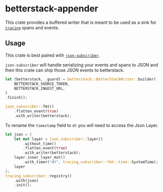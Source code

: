 # betterstack-appender

This crate provides a buffered writer that is meant to be used as a sink for
[`tracing`](https://docs.rs/tracing/latest/tracing/) spans and events.

## Usage

This crate is best paired with [`json-subscriber`](https://docs.rs/json-subscriber/latest/json_subscriber/).

`json-subscriber` will handle serializing your events and spans to JSON and then this crate can ship
those JSON events to betterstack.

```rust
let (betterstack, _guard) = betterstack::BetterStackWriter::builder(
    BETTERSTACK_SOURCE_TOKEN,
    BETTERSTACK_INGEST_URL,
)
.finish();

json_subscriber::fmt()
    .flatten_event(true)
    .with_writer(betterstack);
```

To rename the `timestamp` field to `dt` you will need to access the Json Layer.

```rust
let json = {
    let mut layer = json_subscriber::layer()
        .without_time()
        .flatten_event(true)
        .with_writer(betterstack);
    layer.inner_layer_mut()
        .with_timer("dt", tracing_subscriber::fmt::time::SystemTime);
    layer
};
tracing_subscriber::registry()
    .with(json)
    .init();
```
